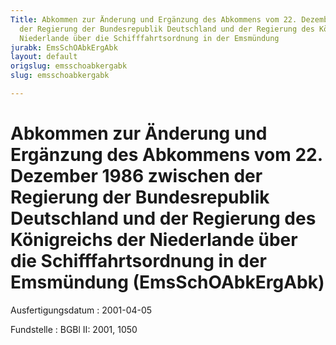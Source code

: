 ```yaml
---
Title: Abkommen zur Änderung und Ergänzung des Abkommens vom 22. Dezember 1986 zwischen
  der Regierung der Bundesrepublik Deutschland und der Regierung des Königreichs der
  Niederlande über die Schifffahrtsordnung in der Emsmündung
jurabk: EmsSchOAbkErgAbk
layout: default
origslug: emsschoabkergabk
slug: emsschoabkergabk

---
```


# Abkommen zur Änderung und Ergänzung des Abkommens vom 22. Dezember 1986 zwischen der Regierung der Bundesrepublik Deutschland und der Regierung des Königreichs der Niederlande über die Schifffahrtsordnung in der Emsmündung (EmsSchOAbkErgAbk)

Ausfertigungsdatum
:   2001-04-05

Fundstelle
:   BGBl II: 2001, 1050

